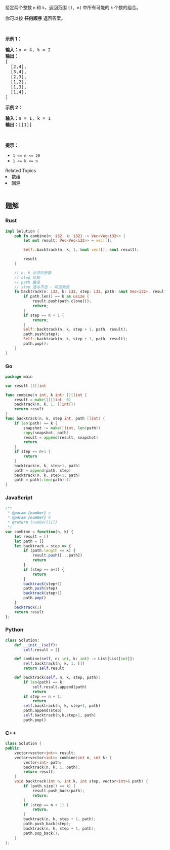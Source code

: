 <p>给定两个整数 <code>n</code> 和 <code>k</code>，返回范围 <code>[1, n]</code> 中所有可能的 <code>k</code> 个数的组合。</p>

<p>你可以按 <strong>任何顺序</strong> 返回答案。</p>

<p> </p>

<p><strong>示例 1：</strong></p>

<pre>
<strong>输入：</strong>n = 4, k = 2
<strong>输出：</strong>
[
  [2,4],
  [3,4],
  [2,3],
  [1,2],
  [1,3],
  [1,4],
]</pre>

<p><strong>示例 2：</strong></p>

<pre>
<strong>输入：</strong>n = 1, k = 1
<strong>输出：</strong>[[1]]</pre>

<p> </p>

<p><strong>提示：</strong></p>

<ul>
	<li><code>1 <= n <= 20</code></li>
	<li><code>1 <= k <= n</code></li>
</ul>
<div><div>Related Topics</div><div><li>数组</li><li>回溯</li></div></div><br>

## 题解
### Rust
```rust
impl Solution {
    pub fn combine(n: i32, k: i32) -> Vec<Vec<i32>> {
        let mut result: Vec<Vec<i32>> = vec![];

        Self::backtrack(n, k, 1, &mut vec![], &mut result);

        result
    }

    // n, k 必须的参数
    // step 阶段
    // path 路径
    // step 选与不选 - 可选列表
    fn backtrack(n: i32, k: i32, step: i32, path: &mut Vec<i32>, result: &mut Vec<Vec<i32>>) {
        if path.len() == k as usize {
            result.push(path.clone());
            return;
        }
        if step == n + 1 {
            return;
        }
        Self::backtrack(n, k, step + 1, path, result);
        path.push(step);
        Self::backtrack(n, k, step + 1, path, result);
        path.pop();
    }
}
```

### Go
```go
package main

var result [][]int

func combine(n int, k int) [][]int {
	result = make([][]int, 0)
	backtrack(n, k, 1, []int{})
	return result
}
func backtrack(n, k, step int, path []int) {
	if len(path) == k {
		snapshot := make([]int, len(path))
		copy(snapshot, path)
		result = append(result, snapshot)
		return
	}
	if step == n+1 {
		return
	}
	backtrack(n, k, step+1, path)
	path = append(path, step)
	backtrack(n, k, step+1, path)
	path = path[:len(path)-1]
}

```

### JavaScript
```javascript
/**
 * @param {number} n
 * @param {number} k
 * @return {number[][]}
 */
var combine = function(n, k) {
    let result = []
    let path = []
    let backtrack = step => {
        if (path.length == k) {
            result.push([...path])
            return
        }
        if (step == n+1) {
            return
        }
        backtrack(step+1)
        path.push(step)
        backtrack(step+1)
        path.pop()
    }
    backtrack(1)
    return result
};
```

### Python
```python
class Solution:
    def __init__(self):
        self.result = []

    def combine(self, n: int, k: int) -> List[List[int]]:
        self.backtrack(n, k, 1, [])
        return self.result

    def backtrack(self, n, k, step, path):
        if len(path) == k:
            self.result.append(path)
            return
        if step == n + 1:
            return
        self.backtrack(n, k, step+1, path)
        path.append(step)
        self.backtrack(n,k,step+1, path)
        path.pop()

```

### C++
```c++
class Solution {
public:
    vector<vector<int>> result;
    vector<vector<int>> combine(int n, int k) {
        vector<int> path;
        backtrack(n, k, 1, path);
        return result;
    }
    void backtrack(int n, int k, int step, vector<int>& path) {
        if (path.size() == k) {
            result.push_back(path);
            return;
        }
        if (step == n + 1) {
            return;
        }
        backtrack(n, k, step + 1, path);
        path.push_back(step);
        backtrack(n, k, step + 1, path);
        path.pop_back();
    }
};
```